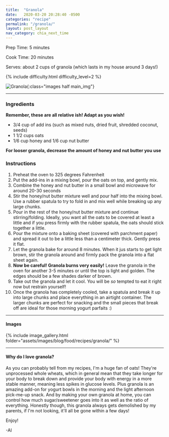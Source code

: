 ```yaml
---
title:  "Granola"
date:   2020-03-20 20:28:40 -0500
categories: "recipe"
permalink: "/granola/"
layout: post_layout
nav_category: chia_next_time
---
```


Prep Time: 5 minutes

Cook Time: 20 minutes

Serves: about 2 cups of granola (which lasts in my house around 3 days!)

{% include difficulty.html difficulty_level=2 %}

![Granola]({{site.baseurl}}/assets/images/blog/food/recipes/granola/header_photo.jpg){:class="images half main_img"}

---

### Ingredients

**Remember, these are all relative ish! Adapt as you wish!**

* 3/4 cup of add ins (such as mixed nuts, dried fruit, shredded coconut, seeds)
* 1 1/2 cups oats
* 1/6 cup honey and 1/6 cup nut butter 

**For looser granola, decrease the amount of honey and nut butter you use**

### Instructions

1. Preheat the oven to 325 degrees Fahrenheit
1. Put the add-ins in a mixing bowl, pour the oats on top, and gently mix.
2. Combine the honey and nut butter in a small bowl and microwave for around 20-30 seconds
3. Stir the honey/nut butter mixture well and pour half into the mixing bowl. Use a rubber spatula to try to fold in and mix well while breaking up any large chunks. 
4. Pour in the rest of the honey/nut butter mixture and continue stirring/folding. Ideally, you want all the oats to be covered at least a little and if you press firmly with the rubber spatula, the oats should stick together a little. 
5. Pour the mixture onto a baking sheet (covered with parchment paper) and spread it out to be a little less than a centimeter thick. Gently press it flat.
6. Let the granola bake for around 8 minutes. When it jus starts to get light brown, stir the granola around and firmly pack the granola into a flat sheet again.
7. **Now be careful! Granola burns very easily!** Leave the granola in the oven for another 3-5 minutes or until the top is light and golden. The edges should be a few shades darker of brown.
8. Take out the granola and let it cool. You will be *so* tempted to eat it right now but restrain yourself!
9. Once the granola has completely cooled, take a spatula and break it up into large chunks and place everything in an airtight container. The larger chunks are perfect for snacking and the small pieces that break off are ideal for those morning yogurt parfaits :)

---

#### Images

{% include image_gallery.html folder="assets/images/blog/food/recipes/granola/" %}

---

#### Why do I love granola?

As you can probably tell from my recipes, I'm a huge fan of oats! They're unprocessed whole wheats, which in general mean that they take longer for your body to break down and provide your body with energy in a more stable manner, meaning less spikes in glucose levels. Plus granola is an amazing add-on for yogurt bowls in the morning and the light afternoon pick-me-up snack. And by making your own granola at home, you can control how much sugar/sweetener goes into it as well as the ratio of everything. Honestly though, this granola always gets demolished by my parents, if I'm not looking, it'll all be gone within a few days!

Enjoy!

-Al